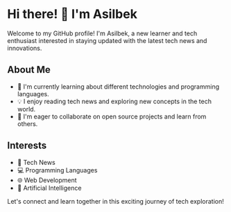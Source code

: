 # Hi there! 👋 I'm Asilbek

Welcome to my GitHub profile! I'm Asilbek, a new learner and tech enthusiast interested in staying updated with the latest tech news and innovations.

## About Me

- 🌱 I'm currently learning about different technologies and programming languages.
- 💡 I enjoy reading tech news and exploring new concepts in the tech world.
- 💼 I'm eager to collaborate on open source projects and learn from others.

## Interests

- 📰 Tech News
- 💻 Programming Languages
- 🌐 Web Development
- 🤖 Artificial Intelligence

Let's connect and learn together in this exciting journey of tech exploration! 
